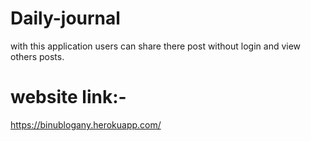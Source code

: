 # Daily-journal
with this application users can share there post without login and view others posts.
# website link:- 
https://binublogany.herokuapp.com/

